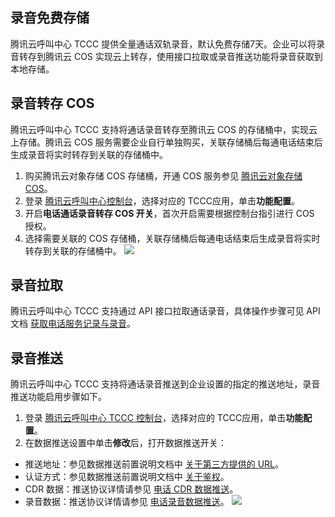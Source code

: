 ## 录音免费存储
腾讯云呼叫中心 TCCC 提供全量通话双轨录音，默认免费存储7天。企业可以将录音转存到腾讯云 COS 实现云上转存，使用接口拉取或录音推送功能将录音获取到本地存储。

## 录音转存 COS
腾讯云呼叫中心 TCCC 支持将通话录音转存至腾讯云 COS 的存储桶中，实现云上存储。腾讯云 COS 服务需要企业自行单独购买，关联存储桶后每通电话结束后生成录音将实时转存到关联的存储桶中。
1. 购买腾讯云对象存储 COS 存储桶，开通 COS 服务参见 [腾讯云对象存储 COS](https://console.cloud.tencent.com/cos5/bucket)。
2. 登录 [腾讯云呼叫中心控制台](https://console.cloud.tencent.com/ccc)，选择对应的 TCCC应用，单击**功能配置**。
3. 开启**电话通话录音转存 COS 开关**，首次开启需要根据控制台指引进行 COS 授权。
4. 选择需要关联的 COS 存储桶，关联存储桶后每通电话结束后生成录音将实时转存到关联的存储桶中。
![](https://qcloudimg.tencent-cloud.cn/raw/7c292f5a1c8592449b73267f6d13d3c8.png)

## 录音拉取
腾讯云呼叫中心 TCCC 支持通过 API 接口拉取通话录音，具体操作步骤可见 API 文档 [获取电话服务记录与录音](https://cloud.tencent.com/document/product/679/47714)。

## 录音推送
腾讯云呼叫中心 TCCC 支持将通话录音推送到企业设置的指定的推送地址，录音推送功能启用步骤如下。
1. 登录 [腾讯云呼叫中心 TCCC 控制台](https://console.cloud.tencent.com/ccc)，选择对应的 TCCC应用，单击**功能配置**。
2. 在数据推送设置中单击**修改**后，打开数据推送开关：
 - 推送地址：参见数据推送前置说明文档中 [关于第三方提供的 URL](https://cloud.tencent.com/document/product/679/67256#.E5.85.B3.E4.BA.8E.E7.AC.AC.E4.B8.89.E6.96.B9.E6.8F.90.E4.BE.9B.E7.9A.84-url.3Ca-id.3D.22third.22.3E.3C.2Fa.3E)。
 - 认证方式：参见数据推送前置说明文档中 [关于鉴权](https://cloud.tencent.com/document/product/679/67256#.E5.85.B3.E4.BA.8E.E9.89.B4.E6.9D.83.3Ca-id.3D.22verify.22.3E.3C.2Fa.3E)。
 - CDR 数据：推送协议详情请参见 [电话 CDR 数据推送](https://cloud.tencent.com/document/product/679/67257)。
 - 录音数据：推送协议详情请参见 [电话录音数据推送](https://cloud.tencent.com/document/product/679/67258)。
![](https://qcloudimg.tencent-cloud.cn/raw/d20fa62a0bddfc6de768e7cdbf853b81.png)
